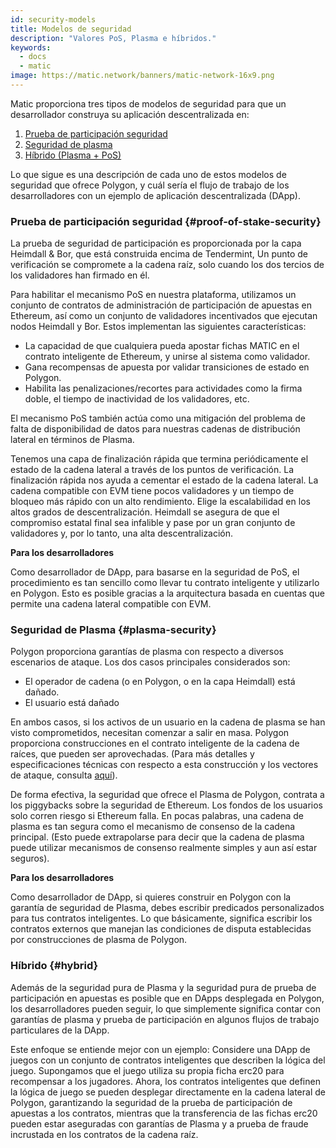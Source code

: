 ```yaml
---
id: security-models
title: Modelos de seguridad
description: "Valores PoS, Plasma e híbridos."
keywords:
  - docs
  - matic
image: https://matic.network/banners/matic-network-16x9.png
---
```


Matic proporciona tres tipos de modelos de seguridad para que un desarrollador construya su aplicación descentralizada en:

1. [Prueba de participación seguridad](#proof-of-stake-security)
2. [Seguridad de plasma](#plasma-security)
3. [Híbrido (Plasma + PoS)](#hybrid)

Lo que sigue es una descripción de cada uno de estos modelos de seguridad que ofrece Polygon, y cuál sería el flujo de trabajo de los desarrolladores con un ejemplo de aplicación descentralizada (DApp).

### Prueba de participación seguridad {#proof-of-stake-security}

La prueba de seguridad de participación es proporcionada por la capa Heimdall & Bor, que está construida encima de Tendermint, Un punto de verificación se compromete a la cadena raíz, solo cuando los dos tercios de los validadores han firmado en él.

Para habilitar el mecanismo PoS en nuestra plataforma, utilizamos un conjunto de contratos de administración de participación de apuestas en Ethereum, así como un conjunto de validadores incentivados que ejecutan nodos Heimdall y Bor. Estos implementan las siguientes características:

- La capacidad de que cualquiera pueda apostar fichas MATIC en el contrato inteligente de Ethereum, y unirse al sistema como validador.
- Gana recompensas de apuesta por validar transiciones de estado en Polygon.
- Habilita las penalizaciones/recortes para actividades como la firma doble, el tiempo de inactividad de los validadores, etc.

El mecanismo PoS también actúa como una mitigación del problema de falta de disponibilidad de datos para nuestras cadenas de distribución lateral en términos de Plasma.

Tenemos una capa de finalización rápida que termina periódicamente el estado de la cadena lateral a través de los puntos de verificación. La finalización rápida nos ayuda a cementar el estado de la cadena lateral. La cadena compatible con EVM tiene pocos validadores y un tiempo de bloqueo más rápido con un alto rendimiento. Elige la escalabilidad en los altos grados de descentralización. Heimdall se asegura de que el compromiso estatal final sea infalible y pase por un gran conjunto de validadores y, por lo tanto, una alta descentralización.

**Para los desarrolladores**

Como desarrollador de DApp, para basarse en la seguridad de PoS, el procedimiento es tan sencillo como llevar tu contrato inteligente y utilizarlo en Polygon. Esto es posible gracias a la arquitectura basada en cuentas que permite una cadena lateral compatible con EVM.



### Seguridad de Plasma {#plasma-security}

Polygon proporciona garantías de plasma con respecto a diversos escenarios de ataque. Los dos casos principales considerados son:

- El operador de cadena (o en Polygon, o en la capa Heimdall) está dañado.
- El usuario está dañado

En ambos casos, si los activos de un usuario en la cadena de plasma se han visto comprometidos, necesitan comenzar a salir en masa. Polygon proporciona construcciones en el contrato inteligente de la cadena de raíces, que pueden ser aprovechadas. (Para más detalles y especificaciones técnicas con respecto a esta construcción y los vectores de ataque, consulta [aquí](https://ethresear.ch/t/account-based-plasma-morevp/5480)).

De forma efectiva, la seguridad que ofrece el Plasma de Polygon, contrata a los piggybacks sobre la seguridad de Ethereum. Los fondos de los usuarios solo corren riesgo si Ethereum falla. En pocas palabras, una cadena de plasma es tan segura como el mecanismo de consenso de la cadena principal. (Esto puede extrapolarse para decir que la cadena de plasma puede utilizar mecanismos de consenso realmente simples y aun así estar seguros).

**Para los desarrolladores**

Como desarrollador de DApp, si quieres construir en Polygon con la garantía de seguridad de Plasma, debes escribir predicados personalizados para tus contratos inteligentes. Lo que básicamente, significa escribir los contratos externos que manejan las condiciones de disputa establecidas por construcciones de plasma de Polygon.

### Híbrido {#hybrid}

Además de la seguridad pura de Plasma y la seguridad pura de prueba de participación en apuestas es posible que en DApps desplegada en Polygon, los desarrolladores pueden seguir, lo que simplemente significa contar con garantías de plasma y prueba de participación en algunos flujos de trabajo particulares de la DApp.

Este enfoque se entiende mejor con un ejemplo: Considere una DApp de juegos con un conjunto de contratos inteligentes que describen la lógica del juego. Supongamos que el juego utiliza su propia ficha erc20 para recompensar a los jugadores. Ahora, los contratos inteligentes que definen la lógica de juego se pueden desplegar directamente en la cadena lateral de Polygon, garantizando la seguridad de la prueba de participación de apuestas a los contratos, mientras que la transferencia de las fichas erc20 pueden estar aseguradas con garantías de Plasma y a prueba de fraude incrustada en los contratos de la cadena raíz.
